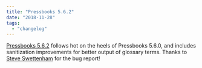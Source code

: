 ```yaml
---
title: "Pressbooks 5.6.2"
date: "2018-11-28"
tags: 
  - "changelog"
---
```


[Pressbooks 5.6.2][pressbooks] follows hot on the heels of Pressbooks 5.6.0, and includes sanitization improvements for better output of glossary terms. Thanks to [Steve Swettenham](https://github.com/pbstudent) for the bug report!

[pressbooks]: https://github.com/pressbooks/pressbooks/releases/tag/5.6.2
